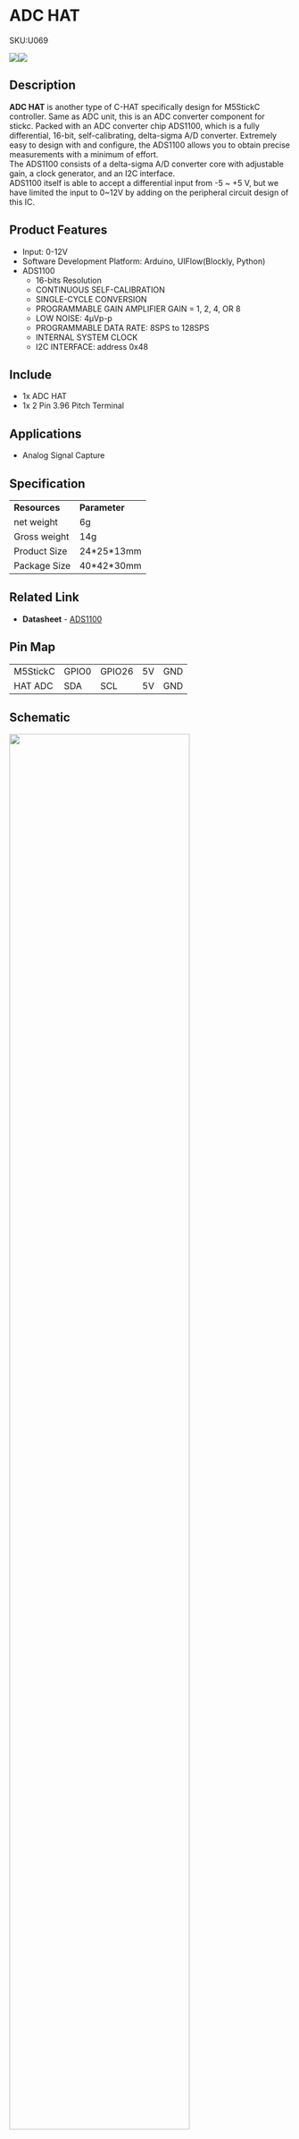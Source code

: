 # ADC HAT

<el-tag effect="plain">SKU:U069</el-tag>

<div class="product_pic"><img src="assets\img\product_pics\hat\adc_hat\adc_hat_01.webp"><img src="assets\img\product_pics\hat\adc_hat\adc_hat_02.webp"></div>

## Description

**ADC HAT**  is another type of C-HAT specifically design for M5StickC controller. Same as ADC unit, this is an ADC converter component for stickc. Packed with an ADC converter chip ADS1100, which is a fully differential, 16-bit, self-calibrating, delta-sigma A/D converter. Extremely easy to design with and configure, the ADS1100 allows you to obtain precise measurements with a minimum of effort.
<br>
The ADS1100 consists of a delta-sigma A/D converter core with adjustable gain, a clock generator, and an I2C interface.
<br>
ADS1100 itself is able to accept a differential input from -5 ~ +5 V, but we have limited the input to 0~12V by adding on the peripheral circuit design of this IC.

## Product Features

- Input: 0-12V
- Software Development Platform: Arduino, UIFlow(Blockly, Python)
- ADS1100
    - 16-bits Resolution    
    - CONTINUOUS SELF-CALIBRATION
    - SINGLE-CYCLE CONVERSION
    - PROGRAMMABLE GAIN AMPLIFIER GAIN = 1, 2, 4, OR 8
    - LOW NOISE: 4μVp-p
    - PROGRAMMABLE DATA RATE: 8SPS to 128SPS
    - INTERNAL SYSTEM CLOCK
    - I2C INTERFACE: address 0x48

## Include

- 1x ADC HAT
- 1x 2 Pin 3.96 Pitch Terminal

## Applications

-  Analog Signal Capture

## Specification

<table>
   <tr style="font-weight:bold">
      <td>Resources</td>
      <td>Parameter</td>
   </tr>
   <tr>
      <td>net weight</td>
      <td>6g</td>
   </tr>
   <tr>
      <td>Gross weight</td>
      <td>14g</td>
   </tr>
   <tr>
      <td>Product Size</td>
      <td>24*25*13mm</td>
   </tr>
   <tr>
      <td>Package Size</td>
      <td>40*42*30mm</td>
   </tr>
 </table>

## Related Link

-  **Datasheet** - [ADS1100](https://m5stack.oss-cn-shenzhen.aliyuncs.com/resource/docs/datasheet/hat/ads1100_en.pdf)

## Pin Map

<table>
 <tr><td>M5StickC</td><td>GPIO0</td><td>GPIO26</td><td>5V</td><td>GND</td></tr>
 <tr><td>HAT ADC</td><td>SDA</td><td>SCL</td><td>5V</td><td>GND</td></tr>
</table>


## Schematic

<img src="assets/img/product_pics/hat/adc_hat/adc_hat_04.webp" width="80%" height="80%">

## EasyLoader

<img src="https://m5stack.oss-cn-shenzhen.aliyuncs.com/image/EasyLoader_M5StickC_logo.webp" width="100px" style="margin-top:20px">

<a href="https://m5stack.oss-cn-shenzhen.aliyuncs.com/EasyLoader/HAT/ADC/EasyLoader_ADC_HAT.exe"><button type="button" class="btn btn-primary">click to download EasyLoader</button></a>

>1.EasyLoader is a simple and fast program burner. Every product page in EasyLoader provides a product-related case program. It can be burned to the master through simple steps, and a series of function verification can be performed.(**Currently EasyLoader is only available for Windows OS**)

>2. After downloading the software, double-click to run the application, connect the M5 device to the computer through the data cable, select the port parameters, click **"Burn"** to start burning. (**For M5StickC burning, please Set the baud rate to 750000 or 115200**)

## Example

### 1. Arduino IDE

To get complete code, please click [here](https://github.com/m5stack/M5StickC/tree/master/examples/Hat/ADC)

### 2. UIFlow

Open http://flow.m5stack.com and Load Demo

<img src="assets/img/product_pics/hat/adc_hat/adc.webp">


<script>

   var purchase_link = 'https://m5stack.com/collections/m5-unit/products/m5stickc-adc-hat-ads1100';

   anchor_search(purchase_link);
   scrollFunc();

</script>